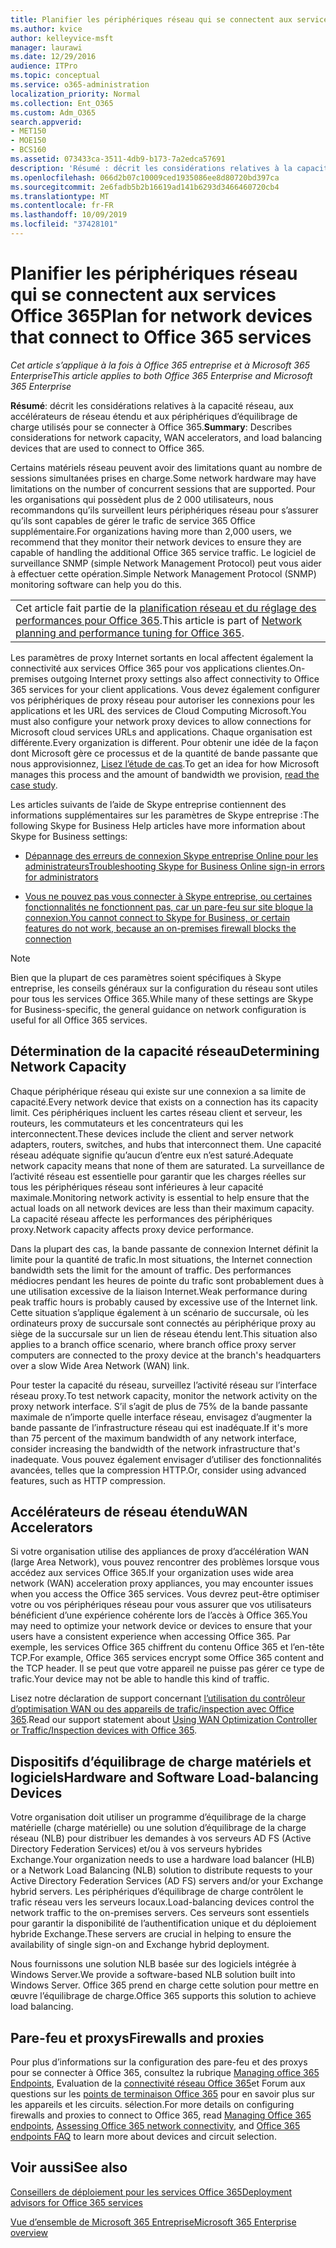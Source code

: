 ```yaml
---
title: Planifier les périphériques réseau qui se connectent aux services Office 365
ms.author: kvice
author: kelleyvice-msft
manager: laurawi
ms.date: 12/29/2016
audience: ITPro
ms.topic: conceptual
ms.service: o365-administration
localization_priority: Normal
ms.collection: Ent_O365
ms.custom: Adm_O365
search.appverid:
- MET150
- MOE150
- BCS160
ms.assetid: 073433ca-3511-4db9-b173-7a2edca57691
description: 'Résumé : décrit les considérations relatives à la capacité réseau, aux accélérateurs de réseau étendu et aux périphériques d’équilibrage de charge utilisés pour se connecter à Office 365.'
ms.openlocfilehash: 066d2b07c10009ced1935086ee8d80720bd397ca
ms.sourcegitcommit: 2e6fadb5b2b16619ad141b6293d3466460720cb4
ms.translationtype: MT
ms.contentlocale: fr-FR
ms.lasthandoff: 10/09/2019
ms.locfileid: "37428101"
---
```

# <a name="plan-for-network-devices-that-connect-to-office-365-services"></a><span data-ttu-id="98ca6-103">Planifier les périphériques réseau qui se connectent aux services Office 365</span><span class="sxs-lookup"><span data-stu-id="98ca6-103">Plan for network devices that connect to Office 365 services</span></span>

<span data-ttu-id="98ca6-104">*Cet article s’applique à la fois à Office 365 entreprise et à Microsoft 365 Enterprise*</span><span class="sxs-lookup"><span data-stu-id="98ca6-104">*This article applies to both Office 365 Enterprise and Microsoft 365 Enterprise*</span></span>
  
<span data-ttu-id="98ca6-105">**Résumé**: décrit les considérations relatives à la capacité réseau, aux accélérateurs de réseau étendu et aux périphériques d’équilibrage de charge utilisés pour se connecter à Office 365.</span><span class="sxs-lookup"><span data-stu-id="98ca6-105">**Summary**: Describes considerations for network capacity, WAN accelerators, and load balancing devices that are used to connect to Office 365.</span></span>

<span data-ttu-id="98ca6-106">Certains matériels réseau peuvent avoir des limitations quant au nombre de sessions simultanées prises en charge.</span><span class="sxs-lookup"><span data-stu-id="98ca6-106">Some network hardware may have limitations on the number of concurrent sessions that are supported.</span></span> <span data-ttu-id="98ca6-107">Pour les organisations qui possèdent plus de 2 000 utilisateurs, nous recommandons qu’ils surveillent leurs périphériques réseau pour s’assurer qu’ils sont capables de gérer le trafic de service 365 Office supplémentaire.</span><span class="sxs-lookup"><span data-stu-id="98ca6-107">For organizations having more than 2,000 users, we recommend that they monitor their network devices to ensure they are capable of handling the additional Office 365 service traffic.</span></span> <span data-ttu-id="98ca6-108">Le logiciel de surveillance SNMP (simple Network Management Protocol) peut vous aider à effectuer cette opération.</span><span class="sxs-lookup"><span data-stu-id="98ca6-108">Simple Network Management Protocol (SNMP) monitoring software can help you do this.</span></span>

||
|:-----|
| <span data-ttu-id="98ca6-109">Cet article fait partie de la [planification réseau et du réglage des performances pour Office 365](https://aka.ms/tune).</span><span class="sxs-lookup"><span data-stu-id="98ca6-109">This article is part of [Network planning and performance tuning for Office 365](https://aka.ms/tune).</span></span>|

<span data-ttu-id="98ca6-110">Les paramètres de proxy Internet sortants en local affectent également la connectivité aux services Office 365 pour vos applications clientes.</span><span class="sxs-lookup"><span data-stu-id="98ca6-110">On-premises outgoing Internet proxy settings also affect connectivity to Office 365 services for your client applications.</span></span> <span data-ttu-id="98ca6-111">Vous devez également configurer vos périphériques de proxy réseau pour autoriser les connexions pour les applications et les URL des services de Cloud Computing Microsoft.</span><span class="sxs-lookup"><span data-stu-id="98ca6-111">You must also configure your network proxy devices to allow connections for Microsoft cloud services URLs and applications.</span></span> <span data-ttu-id="98ca6-112">Chaque organisation est différente.</span><span class="sxs-lookup"><span data-stu-id="98ca6-112">Every organization is different.</span></span> <span data-ttu-id="98ca6-113">Pour obtenir une idée de la façon dont Microsoft gère ce processus et de la quantité de bande passante que nous approvisionnez, [Lisez l’étude de cas](https://www.microsoft.com/itshowcase/Article/Content/631/Optimizing-network-performance-for-Microsoft-Office-365).</span><span class="sxs-lookup"><span data-stu-id="98ca6-113">To get an idea for how Microsoft manages this process and the amount of bandwidth we provision, [read the case study](https://www.microsoft.com/itshowcase/Article/Content/631/Optimizing-network-performance-for-Microsoft-Office-365).</span></span>
  
<span data-ttu-id="98ca6-114">Les articles suivants de l’aide de Skype entreprise contiennent des informations supplémentaires sur les paramètres de Skype entreprise :</span><span class="sxs-lookup"><span data-stu-id="98ca6-114">The following Skype for Business Help articles have more information about Skype for Business settings:</span></span>
  
- [<span data-ttu-id="98ca6-115">Dépannage des erreurs de connexion Skype entreprise Online pour les administrateurs</span><span class="sxs-lookup"><span data-stu-id="98ca6-115">Troubleshooting Skype for Business Online sign-in errors for administrators</span></span>](https://docs.microsoft.com/skypeforbusiness/set-up-skype-for-business-online/troubleshooting-sign-in-errors-for-admins)

- [<span data-ttu-id="98ca6-116">Vous ne pouvez pas vous connecter à Skype entreprise, ou certaines fonctionnalités ne fonctionnent pas, car un pare-feu sur site bloque la connexion.</span><span class="sxs-lookup"><span data-stu-id="98ca6-116">You cannot connect to Skype for Business, or certain features do not work, because an on-premises firewall blocks the connection</span></span>](https://go.microsoft.com/fwlink/p/?LinkID=243625)

> [!NOTE]
> <span data-ttu-id="98ca6-117">Bien que la plupart de ces paramètres soient spécifiques à Skype entreprise, les conseils généraux sur la configuration du réseau sont utiles pour tous les services Office 365.</span><span class="sxs-lookup"><span data-stu-id="98ca6-117">While many of these settings are Skype for Business-specific, the general guidance on network configuration is useful for all Office 365 services.</span></span>
  
## <a name="determining-network-capacity"></a><span data-ttu-id="98ca6-118">Détermination de la capacité réseau</span><span class="sxs-lookup"><span data-stu-id="98ca6-118">Determining Network Capacity</span></span>

<span data-ttu-id="98ca6-119">Chaque périphérique réseau qui existe sur une connexion a sa limite de capacité.</span><span class="sxs-lookup"><span data-stu-id="98ca6-119">Every network device that exists on a connection has its capacity limit.</span></span> <span data-ttu-id="98ca6-120">Ces périphériques incluent les cartes réseau client et serveur, les routeurs, les commutateurs et les concentrateurs qui les interconnectent.</span><span class="sxs-lookup"><span data-stu-id="98ca6-120">These devices include the client and server network adapters, routers, switches, and hubs that interconnect them.</span></span> <span data-ttu-id="98ca6-121">Une capacité réseau adéquate signifie qu’aucun d’entre eux n’est saturé.</span><span class="sxs-lookup"><span data-stu-id="98ca6-121">Adequate network capacity means that none of them are saturated.</span></span> <span data-ttu-id="98ca6-122">La surveillance de l’activité réseau est essentielle pour garantir que les charges réelles sur tous les périphériques réseau sont inférieures à leur capacité maximale.</span><span class="sxs-lookup"><span data-stu-id="98ca6-122">Monitoring network activity is essential to help ensure that the actual loads on all network devices are less than their maximum capacity.</span></span> <span data-ttu-id="98ca6-123">La capacité réseau affecte les performances des périphériques proxy.</span><span class="sxs-lookup"><span data-stu-id="98ca6-123">Network capacity affects proxy device performance.</span></span>
  
<span data-ttu-id="98ca6-124">Dans la plupart des cas, la bande passante de connexion Internet définit la limite pour la quantité de trafic.</span><span class="sxs-lookup"><span data-stu-id="98ca6-124">In most situations, the Internet connection bandwidth sets the limit for the amount of traffic.</span></span> <span data-ttu-id="98ca6-125">Des performances médiocres pendant les heures de pointe du trafic sont probablement dues à une utilisation excessive de la liaison Internet.</span><span class="sxs-lookup"><span data-stu-id="98ca6-125">Weak performance during peak traffic hours is probably caused by excessive use of the Internet link.</span></span> <span data-ttu-id="98ca6-126">Cette situation s’applique également à un scénario de succursale, où les ordinateurs proxy de succursale sont connectés au périphérique proxy au siège de la succursale sur un lien de réseau étendu lent.</span><span class="sxs-lookup"><span data-stu-id="98ca6-126">This situation also applies to a branch office scenario, where branch office proxy server computers are connected to the proxy device at the branch's headquarters over a slow Wide Area Network (WAN) link.</span></span>
  
<span data-ttu-id="98ca6-127">Pour tester la capacité du réseau, surveillez l’activité réseau sur l’interface réseau proxy.</span><span class="sxs-lookup"><span data-stu-id="98ca6-127">To test network capacity, monitor the network activity on the proxy network interface.</span></span> <span data-ttu-id="98ca6-128">S’il s’agit de plus de 75% de la bande passante maximale de n’importe quelle interface réseau, envisagez d’augmenter la bande passante de l’infrastructure réseau qui est inadéquate.</span><span class="sxs-lookup"><span data-stu-id="98ca6-128">If it's more than 75 percent of the maximum bandwidth of any network interface, consider increasing the bandwidth of the network infrastructure that's inadequate.</span></span> <span data-ttu-id="98ca6-129">Vous pouvez également envisager d’utiliser des fonctionnalités avancées, telles que la compression HTTP.</span><span class="sxs-lookup"><span data-stu-id="98ca6-129">Or, consider using advanced features, such as HTTP compression.</span></span>
  
## <a name="wan-accelerators"></a><span data-ttu-id="98ca6-130">Accélérateurs de réseau étendu</span><span class="sxs-lookup"><span data-stu-id="98ca6-130">WAN Accelerators</span></span>

<span data-ttu-id="98ca6-131">Si votre organisation utilise des appliances de proxy d’accélération WAN (large Area Network), vous pouvez rencontrer des problèmes lorsque vous accédez aux services Office 365.</span><span class="sxs-lookup"><span data-stu-id="98ca6-131">If your organization uses wide area network (WAN) acceleration proxy appliances, you may encounter issues when you access the Office 365 services.</span></span> <span data-ttu-id="98ca6-132">Vous devrez peut-être optimiser votre ou vos périphériques réseau pour vous assurer que vos utilisateurs bénéficient d’une expérience cohérente lors de l’accès à Office 365.</span><span class="sxs-lookup"><span data-stu-id="98ca6-132">You may need to optimize your network device or devices to ensure that your users have a consistent experience when accessing Office 365.</span></span> <span data-ttu-id="98ca6-133">Par exemple, les services Office 365 chiffrent du contenu Office 365 et l’en-tête TCP.</span><span class="sxs-lookup"><span data-stu-id="98ca6-133">For example, Office 365 services encrypt some Office 365 content and the TCP header.</span></span> <span data-ttu-id="98ca6-134">Il se peut que votre appareil ne puisse pas gérer ce type de trafic.</span><span class="sxs-lookup"><span data-stu-id="98ca6-134">Your device may not be able to handle this kind of traffic.</span></span>
  
<span data-ttu-id="98ca6-135">Lisez notre déclaration de support concernant [l’utilisation du contrôleur d’optimisation WAN ou des appareils de trafic/inspection avec Office 365](https://support.microsoft.com/kb/2690045).</span><span class="sxs-lookup"><span data-stu-id="98ca6-135">Read our support statement about [Using WAN Optimization Controller or Traffic/Inspection devices with Office 365](https://support.microsoft.com/kb/2690045).</span></span>
  
## <a name="hardware-and-software-load-balancing-devices"></a><span data-ttu-id="98ca6-136">Dispositifs d’équilibrage de charge matériels et logiciels</span><span class="sxs-lookup"><span data-stu-id="98ca6-136">Hardware and Software Load-balancing Devices</span></span>

<span data-ttu-id="98ca6-137">Votre organisation doit utiliser un programme d’équilibrage de la charge matérielle (charge matérielle) ou une solution d’équilibrage de la charge réseau (NLB) pour distribuer les demandes à vos serveurs AD FS (Active Directory Federation Services) et/ou à vos serveurs hybrides Exchange.</span><span class="sxs-lookup"><span data-stu-id="98ca6-137">Your organization needs to use a hardware load balancer (HLB) or a Network Load Balancing (NLB) solution to distribute requests to your Active Directory Federation Services (AD FS) servers and/or your Exchange hybrid servers.</span></span> <span data-ttu-id="98ca6-138">Les périphériques d’équilibrage de charge contrôlent le trafic réseau vers les serveurs locaux.</span><span class="sxs-lookup"><span data-stu-id="98ca6-138">Load-balancing devices control the network traffic to the on-premises servers.</span></span> <span data-ttu-id="98ca6-139">Ces serveurs sont essentiels pour garantir la disponibilité de l’authentification unique et du déploiement hybride Exchange.</span><span class="sxs-lookup"><span data-stu-id="98ca6-139">These servers are crucial in helping to ensure the availability of single sign-on and Exchange hybrid deployment.</span></span>
  
<span data-ttu-id="98ca6-140">Nous fournissons une solution NLB basée sur des logiciels intégrée à Windows Server.</span><span class="sxs-lookup"><span data-stu-id="98ca6-140">We provide a software-based NLB solution built into Windows Server.</span></span> <span data-ttu-id="98ca6-141">Office 365 prend en charge cette solution pour mettre en œuvre l’équilibrage de charge.</span><span class="sxs-lookup"><span data-stu-id="98ca6-141">Office 365 supports this solution to achieve load balancing.</span></span>
  
## <a name="firewalls-and-proxies"></a><span data-ttu-id="98ca6-142">Pare-feu et proxys</span><span class="sxs-lookup"><span data-stu-id="98ca6-142">Firewalls and proxies</span></span>

<span data-ttu-id="98ca6-143">Pour plus d’informations sur la configuration des pare-feu et des proxys pour se connecter à Office 365, consultez la rubrique [Managing office 365 Endpoints](https://support.office.com/article/99cab9d4-ef59-4207-9f2b-3728eb46bf9a), Evaluation de la [connectivité réseau Office 365](assessing-network-connectivity.md)et Forum aux questions sur les [points de terminaison Office 365](https://support.office.com/article/d4088321-1c89-4b96-9c99-54c75cae2e6d) pour en savoir plus sur les appareils et les circuits. sélection.</span><span class="sxs-lookup"><span data-stu-id="98ca6-143">For more details on configuring firewalls and proxies to connect to Office 365, read [Managing Office 365 endpoints](https://support.office.com/article/99cab9d4-ef59-4207-9f2b-3728eb46bf9a), [Assessing Office 365 network connectivity](assessing-network-connectivity.md), and [Office 365 endpoints FAQ](https://support.office.com/article/d4088321-1c89-4b96-9c99-54c75cae2e6d) to learn more about devices and circuit selection.</span></span>
  
## <a name="see-also"></a><span data-ttu-id="98ca6-144">Voir aussi</span><span class="sxs-lookup"><span data-stu-id="98ca6-144">See also</span></span>

[<span data-ttu-id="98ca6-145">Conseillers de déploiement pour les services Office 365</span><span class="sxs-lookup"><span data-stu-id="98ca6-145">Deployment advisors for Office 365 services</span></span>](deployment-advisors-for-office-365.md)

[<span data-ttu-id="98ca6-146">Vue d’ensemble de Microsoft 365 Entreprise</span><span class="sxs-lookup"><span data-stu-id="98ca6-146">Microsoft 365 Enterprise overview</span></span>](https://docs.microsoft.com/microsoft-365/enterprise/microsoft-365-overview)
